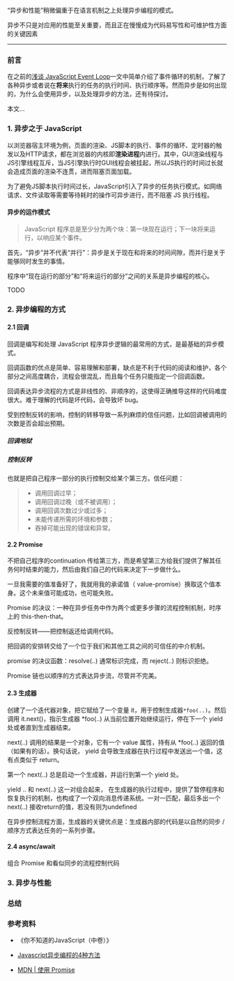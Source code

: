 “异步和性能”稍微偏重于在语言机制之上处理异步编程的模式。

异步不只是对应用的性能至关重要，而且正在慢慢成为代码易写性和可维护性方面的关键因素



---

### 前言

在之前的[浅谈 JavaScript Event Loop](https://juejin.cn/post/6844904078900723720)一文中简单介绍了事件循环的机制，了解了各种异步或者说在**将来**执行的任务的执行时间、执行顺序等。然而异步是如何出现的，为什么会使用异步，以及处理异步的方法，还有待探讨。

本文...

### 1. 异步之于 JavaScript

以浏览器宿主环境为例，页面的渲染、JS脚本的执行、事件的循环、定时器的触发以及HTTP请求，都在浏览器的内核即**渲染进程**内进行。其中，GUI渲染线程与JS引擎线程互斥，当JS引擎执行时GUI线程会被挂起，所以JS执行的时间过长就会造成页面的渲染不连贯，进而阻塞页面加载。

为了避免JS脚本执行时间过长，JavaScript引入了异步的任务执行模式。如网络请求、文件读取等需要等待耗时的操作可异步进行，而不阻塞 JS 执行线程。

#### 异步的运作模式

> JavaScript 程序总是至少分为两个块：第一块现在运行；下一块将来运行，以响应某个事件。

首先，“异步”并不代表“并行”：异步是关于现在和将来的时间间隙，而并行是关于能够同时发生的事情。

程序中“现在运行的部分”和“将来运行的部分”之间的关系是异步编程的核心。

TODO

### 2. 异步编程的方式

#### 2.1 回调

回调是编写和处理 JavaScript 程序异步逻辑的最常用的方式，是最基础的异步模式。

回调函数的优点是简单、容易理解和部署，缺点是不利于代码的阅读和维护，各个部分之间高度耦合，流程会很混乱，而且每个任务只能指定一个回调函数。

回调表达异步流程的方式是非线性的、非顺序的，这使得正确推导这样的代码难度很大。难于理解的代码是坏代码，会导致坏 bug。

受到控制反转的影响，控制的转移导致一系列麻烦的信任问题，比如回调被调用的次数是否会超出预期。

##### 回调地狱

##### 控制反转

也就是把自己程序一部分的执行控制交给某个第三方。信任问题：

> - 调用回调过早；
> - 调用回调过晚（或不被调用）；
> - 调用回调次数过少或过多；
> - 未能传递所需的环境和参数；
> - 吞掉可能出现的错误和异常。



#### 2.2 Promise

不把自己程序的continuation 传给第三方，而是希望第三方给我们提供了解其任务何时结束的能力，然后由我们自己的代码来决定下一步做什么。

一旦我需要的值准备好了，我就用我的承诺值（ value-promise）换取这个值本身。这个未来值可能成功，也可能失败。

Promise 的决议：一种在异步任务中作为两个或更多步骤的流程控制机制，时序上的 this-then-that。

反控制反转——把控制返还给调用代码。

把回调的安排转交给了一个位于我们和其他工具之间的可信任的中介机制。

promise 的决议函数：resolve(..) 通常标识完成，而 reject(..) 则标识拒绝。

Promise 链也以顺序的方式表达异步流，尽管并不完美。

#### 2.3 生成器

创建了一个迭代器对象，把它赋给了一个变量 it，用于控制生成器`*foo(..)`。然后调用 it.next()，指示生成器 *foo(..) 从当前位置开始继续运行，停在下一个 yield 处或者直到生成器结束。

next(..) 调用的结果是一个对象，它有一个 value 属性，持有从 *foo(..) 返回的值（如果有的话）。换句话说， yield 会导致生成器在执行过程中发送出一个值，这有点类似于 return。

第一个 next(..) 总是启动一个生成器，并运行到第一个 yield 处。

yield .. 和 next(..) 这一对组合起来， 在生成器的执行过程中，提供了暂停程序和恢复执行的机制，也构成了一个双向消息传递系统。一对一匹配，最后多出一个next(..) 接收return的值，若没有则为undefined

在异步控制流程方面，生成器的关键优点是：生成器内部的代码是以自然的同步 / 顺序方式表达任务的一系列步骤。

#### 2.4 async/await

组合 Promise 和看似同步的流程控制代码

### 3. 异步与性能



### 总结

### 参考资料

- 《你不知道的JavaScript（中卷）》
- [Javascript异步编程的4种方法](http://www.ruanyifeng.com/blog/2012/12/asynchronous%EF%BC%BFjavascript.html)

- [MDN | 使用 Promise](https://developer.mozilla.org/zh-CN/docs/Web/JavaScript/Guide/Using_promises)


